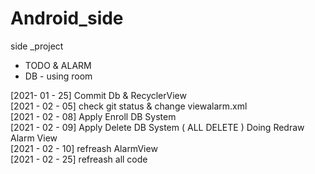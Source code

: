 # Android_side
side _project 
- TODO & ALARM
- DB - using room

[2021- 01 - 25] Commit Db & RecyclerView   
[2021 - 02 - 05] check git status & change viewalarm.xml   
[2021 - 02 - 08] Apply Enroll DB System   
[2021 - 02 - 09] Apply Delete DB System ( ALL DELETE ) Doing Redraw Alarm View   
[2021 - 02 - 10] refreash AlarmView   
[2021 - 02 - 25] refreash all code
